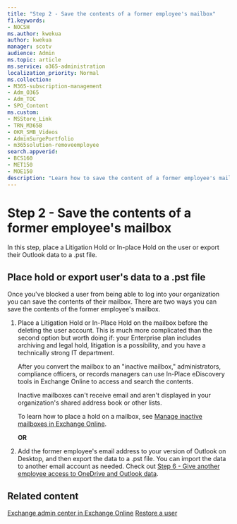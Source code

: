 ```yaml
---
title: "Step 2 - Save the contents of a former employee's mailbox"
f1.keywords:
- NOCSH
ms.author: kwekua
author: kwekua
manager: scotv
audience: Admin
ms.topic: article
ms.service: o365-administration
localization_priority: Normal
ms.collection: 
- M365-subscription-management
- Adm_O365
- Adm_TOC
- SPO_Content
ms.custom:
- MSStore_Link
- TRN_M365B
- OKR_SMB_Videos
- AdminSurgePortfolio
- m365solution-removeemployee
search.appverid:
- BCS160
- MET150
- MOE150
description: "Learn how to save the content of a former employee's mailbox."
---
```


# Step 2 - Save the contents of a former employee's mailbox

In this step, place a Litigation Hold or In-place Hold on the user or export their Outlook data to a .pst file.

## Place hold or export user's data to a .pst file

Once you've blocked a user from being able to log into your organization you can save the contents of their mailbox. There are two ways you can save the contents of the former employee's mailbox.
  
1. Place a Litigation Hold or In-Place Hold on the mailbox before the deleting the user account. This is much more complicated than the second option but worth doing if: your Enterprise plan includes archiving and legal hold, litigation is a possibility, and you have a technically strong IT department.

    After you convert the mailbox to an "inactive mailbox," administrators, compliance officers, or records managers can use In-Place eDiscovery tools in Exchange Online to access and search the contents.

    Inactive mailboxes can't receive email and aren't displayed in your organization's shared address book or other lists.

    To learn how to place a hold on a mailbox, see [Manage inactive mailboxes in Exchange Online](../../compliance/create-and-manage-inactive-mailboxes.md).

    **OR**

2. Add the former employee's email address to your version of Outlook on Desktop, and then export the data to a .pst file. You can import the data to another email account as needed. Check out [Step 6 - Give another employee access to OneDrive and Outlook data](remove-former-employee-step-6.md).

## Related content

[Exchange admin center in Exchange Online](/exchange/exchange-admin-center)
[Restore a user](restore-user.md)
